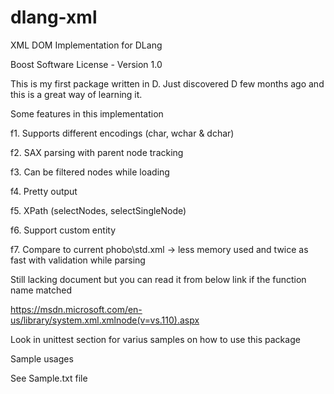 # dlang-xml
XML DOM Implementation for DLang

Boost Software License - Version 1.0

This is my first package written in D. Just discovered D few months ago and this is a great way of learning it.

Some features in this implementation

f1. Supports different encodings (char, wchar & dchar)

f2. SAX parsing with parent node tracking

f3. Can be filtered nodes while loading

f4. Pretty output

f5. XPath (selectNodes, selectSingleNode)

f6. Support custom entity

f7. Compare to current phobo\std.xml -> less memory used and twice as fast with validation while parsing


Still lacking document but you can read it from below link if the function name matched

https://msdn.microsoft.com/en-us/library/system.xml.xmlnode(v=vs.110).aspx

Look in unittest section for varius samples on how to use this package


Sample usages

See Sample.txt file
